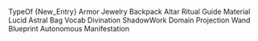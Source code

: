 TypeOf
{New_Entry}
Armor
Jewelry
Backpack
Altar
Ritual
Guide
Material
Lucid
Astral
Bag
Vocab 
Divination
ShadowWork
Domain
Projection
Wand
Blueprint
Autonomous
Manifestation
